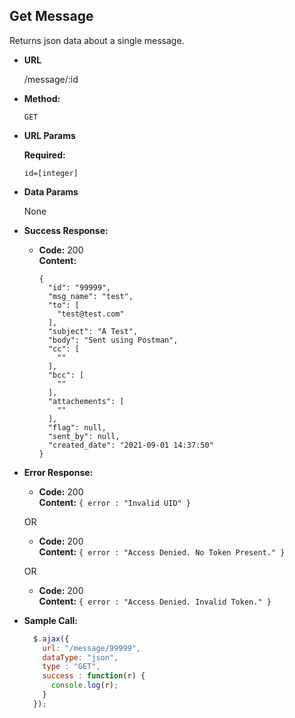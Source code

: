 **Get Message**
----
  Returns json data about a single message.

* **URL**

  /message/:id

* **Method:**

  `GET`

*  **URL Params**

   **Required:**

   `id=[integer]`

* **Data Params**

  None

* **Success Response:**

  * **Code:** 200 <br />
    **Content:**
    ```
    {
      "id": "99999",
      "msg_name": "test",
      "to": [
        "test@test.com"
      ],
      "subject": "A Test",
      "body": "Sent using Postman",
      "cc": [
        ""
      ],
      "bcc": [
        ""
      ],
      "attachements": [
        ""
      ],
      "flag": null,
      "sent_by": null,
      "created_date": "2021-09-01 14:37:50"
    }
    ```

* **Error Response:**

  * **Code:** 200 <br />
    **Content:** `{ error : "Invalid UID" }`

  OR

  * **Code:** 200 <br />
    **Content:** `{ error : "Access Denied. No Token Present." }`

   OR

    * **Code:** 200 <br />
      **Content:** `{ error : "Access Denied. Invalid Token." }`

* **Sample Call:**

  ```javascript
    $.ajax({
      url: "/message/99999",
      dataType: "json",
      type : "GET",
      success : function(r) {
        console.log(r);
      }
    });
  ```
